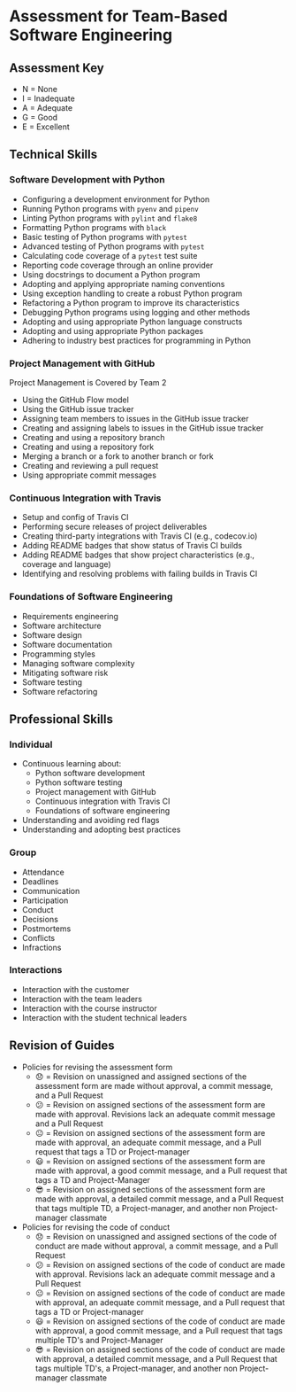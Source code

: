 # Assessment for Team-Based Software Engineering

## Assessment Key

* N = None
* I = Inadequate
* A = Adequate
* G = Good
* E = Excellent

## Technical Skills

### Software Development with Python

* Configuring a development environment for Python
* Running Python programs with `pyenv` and `pipenv`
* Linting Python programs with `pylint` and `flake8`
* Formatting Python programs with `black`
* Basic testing of Python programs with `pytest`
* Advanced testing of Python programs with `pytest`
* Calculating code coverage of a `pytest` test suite
* Reporting code coverage through an online provider
* Using docstrings to document a Python program
* Adopting and applying appropriate naming conventions
* Using exception handling to create a robust Python program
* Refactoring a Python program to improve its characteristics
* Debugging Python programs using logging and other methods
* Adopting and using appropriate Python language constructs
* Adopting and using appropriate Python packages
* Adhering to industry best practices for programming in Python

### Project Management with GitHub

Project Management is Covered by Team 2

* Using the GitHub Flow model
* Using the GitHub issue tracker
* Assigning team members to issues in the GitHub issue tracker
* Creating and assigning labels to issues in the GitHub issue tracker
* Creating and using a repository branch
* Creating and using a repository fork
* Merging a branch or a fork to another branch or fork
* Creating and reviewing a pull request
* Using appropriate commit messages

### Continuous Integration with Travis

* Setup and config of Travis CI
* Performing secure releases of project deliverables
* Creating third-party integrations with Travis CI (e.g., codecov.io)
* Adding README badges that show status of Travis CI builds
* Adding README badges that show project characteristics (e.g., coverage and
  language)
* Identifying and resolving problems with failing builds in Travis CI

### Foundations of Software Engineering

* Requirements engineering
* Software architecture
* Software design
* Software documentation
* Programming styles
* Managing software complexity
* Mitigating software risk
* Software testing
* Software refactoring

## Professional Skills

### Individual

* Continuous learning about:
  * Python software development
  * Python software testing
  * Project management with GitHub
  * Continuous integration with Travis CI
  * Foundations of software engineering
* Understanding and avoiding red flags
* Understanding and adopting best practices

### Group

* Attendance
* Deadlines
* Communication
* Participation
* Conduct
* Decisions
* Postmortems
* Conflicts
* Infractions

### Interactions

* Interaction with the customer
* Interaction with the team leaders
* Interaction with the course instructor
* Interaction with the student technical leaders

## Revision of Guides

* Policies for revising the assessment form
  * 😞 = Revision on unassigned and assigned sections of the assessment form are made without approval, a commit message, and a Pull Request
  * 😕 = Revision on assigned sections of the assessment form are made with approval. Revisions lack an adequate commit message and a Pull Request 
  * 😐 = Revision on assigned sections of the assessment form are made with approval, an adequate commit message, and a Pull request that tags a TD or Project-manager
  * 😃 = Revision on assigned sections of the assessment form are made with approval, a good commit message, and a Pull request that tags a TD and Project-Manager   
  * 😎 = Revision on assigned sections of the assessment form are made with approval, a detailed commit message, and a Pull Request that tags multiple TD, a Project-manager, and another non Project-manager classmate  
* Policies for revising the code of conduct
  * 😞 = Revision on unassigned and assigned sections of the code of conduct are made without approval, a commit message, and a Pull Request
  * 😕 = Revision on assigned sections of the code of conduct are made with approval. Revisions lack an adequate commit message and a Pull Request 
  * 😐 = Revision on assigned sections of the code of conduct are made with approval, an adequate commit message, and a Pull request that tags a TD or Project-manager 
  * 😃 = Revision on assigned sections of the code of conduct are made with approval, a good commit message, and a Pull request that tags multiple TD's and Project-Manager  
  * 😎 = Revision on assigned sections of the code of conduct are made with approval, a detailed commit message, and a Pull Request that tags multiple TD's, a Project-manager, and another non Project-manager classmate
